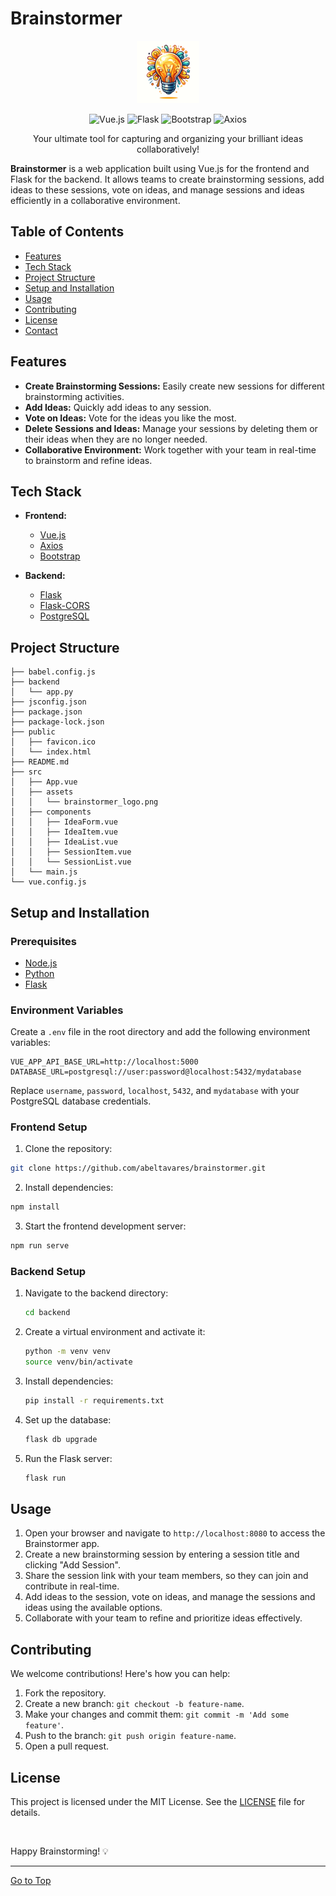 Brainstormer
============

<p align="center">
  <img src="src/assets/brainstormer_logo.png" alt="Brainstormer Logo" width="100" height="100">
</p>

<p align="center">
  <img src="https://img.shields.io/badge/Vue.js-3.0-green" alt="Vue.js">
  <img src="https://img.shields.io/badge/Flask-2.0-blue" alt="Flask">
  <img src="https://img.shields.io/badge/Bootstrap-5.0-purple" alt="Bootstrap">
  <img src="https://img.shields.io/badge/axios-0.21.1-orange" alt="Axios">
</p>

<p align="center">
  Your ultimate tool for capturing and organizing your brilliant ideas collaboratively!
</p>

**Brainstormer** is a web application built using Vue.js for the frontend and Flask for the backend. It allows teams to create brainstorming sessions, add ideas to these sessions, vote on ideas, and manage sessions and ideas efficiently in a collaborative environment.

Table of Contents
-----------------

-   [Features](#features)
-   [Tech Stack](#technologies-used)
-   [Project Structure](#project-structure)
-   [Setup and Installation](#setup-and-installation)
-   [Usage](#usage)
-   [Contributing](#contributing)
-   [License](#license)
-   [Contact](#contact)

Features
--------

-   **Create Brainstorming Sessions:** Easily create new sessions for different brainstorming activities.
-   **Add Ideas:** Quickly add ideas to any session.
-   **Vote on Ideas:** Vote for the ideas you like the most.
-   **Delete Sessions and Ideas:** Manage your sessions by deleting them or their ideas when they are no longer needed.
-   **Collaborative Environment:** Work together with your team in real-time to brainstorm and refine ideas.

Tech Stack
-----------------

-   **Frontend:**

    -   [Vue.js](https://vuejs.org/)
    -   [Axios](https://axios-http.com/)
    -   [Bootstrap](https://getbootstrap.com/)
-   **Backend:**

    -   [Flask](https://flask.palletsprojects.com/en/3.0.x/)
    -   [Flask-CORS](https://flask-cors.readthedocs.io/)
    -   [PostgreSQL](https://www.postgresql.org/)

Project Structure
-----------------


    ├── babel.config.js
    ├── backend
    │   └── app.py
    ├── jsconfig.json
    ├── package.json
    ├── package-lock.json
    ├── public
    │   ├── favicon.ico
    │   └── index.html
    ├── README.md
    ├── src
    │   ├── App.vue
    │   ├── assets
    │   │   └── brainstormer_logo.png
    │   ├── components
    │   │   ├── IdeaForm.vue
    │   │   ├── IdeaItem.vue
    │   │   ├── IdeaList.vue
    │   │   ├── SessionItem.vue
    │   │   └── SessionList.vue
    │   └── main.js
    └── vue.config.js

Setup and Installation
----------------------

### Prerequisites

-   [Node.js](https://nodejs.org/)
-   [Python](https://www.python.org/)
-   [Flask](https://flask.palletsprojects.com/en/3.0.x/)

### Environment Variables

Create a `.env` file in the root directory and add the following environment variables:

    VUE_APP_API_BASE_URL=http://localhost:5000
    DATABASE_URL=postgresql://user:password@localhost:5432/mydatabase

 Replace `username`, `password`, `localhost`, `5432`, and `mydatabase` with your PostgreSQL database credentials.

### Frontend Setup

1.  Clone the repository:

```bash
git clone https://github.com/abeltavares/brainstormer.git
```

2.  Install dependencies:

```bash
npm install
```

3.  Start the frontend development server:

```bash
npm run serve
```

### Backend Setup

1.  Navigate to the backend directory:

    ```bash
    cd backend
    ```

2.  Create a virtual environment and activate it:

    ```bash
    python -m venv venv
    source venv/bin/activate
    ```

3.  Install dependencies:

    ```bash
    pip install -r requirements.txt
    ```

4.  Set up the database:

    ```bash
    flask db upgrade
    ```

5.  Run the Flask server:

    ```bash
    flask run
    ```

Usage
-----

1.  Open your browser and navigate to `http://localhost:8080` to access the Brainstormer app.
2.  Create a new brainstorming session by entering a session title and clicking "Add Session".
3.  Share the session link with your team members, so they can join and contribute in real-time.
4.  Add ideas to the session, vote on ideas, and manage the sessions and ideas using the available options.
5.  Collaborate with your team to refine and prioritize ideas effectively.

Contributing
------------

We welcome contributions! Here's how you can help:

1.  Fork the repository.
2.  Create a new branch: `git checkout -b feature-name`.
3.  Make your changes and commit them: `git commit -m 'Add some feature'`.
4.  Push to the branch: `git push origin feature-name`.
5.  Open a pull request.

License
-------

This project is licensed under the MIT License. See the [LICENSE](LICENSE.txt) file for details.

<br>

Happy Brainstorming! 💡

<hr>

[Go to Top](#table-of-contents)